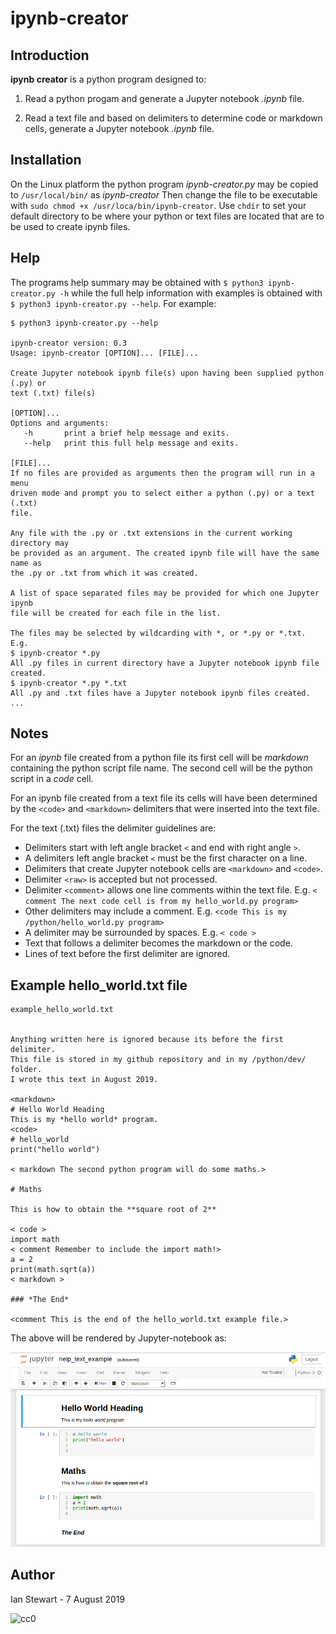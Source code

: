 # ipynb-creator

## Introduction

**ipynb creator** is a python program designed to:

1. Read a python progam and generate a Jupyter notebook *.ipynb* file.

2. Read a text file and based on delimiters to determine code or markdown cells, generate a Jupyter notebook *.ipynb* file.

## Installation

On the Linux platform the python program *ipynb-creator.py* may be copied to `/usr/local/bin/` as *ipynb-creator*
Then change the file to be executable with `sudo chmod +x /usr/loca/bin/ipynb-creator`. Use `chdir` to set your default directory to be where your python or text files are located that are to be used to create ipynb files. 

## Help

The programs help summary may be obtained with `$ python3 ipynb-creator.py -h` while the full help information with examples is obtained with `$ python3 ipynb-creator.py --help`. For example:

```
$ python3 ipynb-creator.py --help

ipynb-creator version: 0.3
Usage: ipynb-creator [OPTION]... [FILE]...

Create Jupyter notebook ipynb file(s) upon having been supplied python (.py) or 
text (.txt) file(s)

[OPTION]...
Options and arguments:
   -h       print a brief help message and exits. 
   --help   print this full help message and exits.

[FILE]...
If no files are provided as arguments then the program will run in a menu 
driven mode and prompt you to select either a python (.py) or a text (.txt) 
file.

Any file with the .py or .txt extensions in the current working directory may 
be provided as an argument. The created ipynb file will have the same name as
the .py or .txt from which it was created.

A list of space separated files may be provided for which one Jupyter ipynb
file will be created for each file in the list.

The files may be selected by wildcarding with *, or *.py or *.txt. E.g.
$ ipynb-creator *.py
All .py files in current directory have a Jupyter notebook ipynb file created.
$ ipynb-creator *.py *.txt
All .py and .txt files have a Jupyter notebook ipynb files created.
...
```
## Notes

For an *ipynb* file created from a python file its first cell will be *markdown* containing the python script file name. The second cell will be the python script in a *code* cell.

For an ipynb file created from a text file its cells will have been determined by the `<code>` and `<markdown>` delimiters that were inserted into the text file.

For the text (.txt) files the delimiter guidelines are:

* Delimiters start with left angle bracket `<` and end with right angle `>`.
* A delimiters left angle bracket `<` must be the first character on a line.
* Delimiters that create Jupyter notebook cells are `<markdown>` and `<code>`.
* Delimiter `<raw>` is accepted but not processed.
* Delimiter `<comment>` allows one line comments within the text file. E.g. `< comment The next code cell is from my hello_world.py program>` 
* Other delimiters may include a comment. E.g. `<code This is my /python/hello_world.py program>`
* A delimiter may be surrounded by spaces. E.g. `< code >`
* Text that follows a delimiter becomes the markdown or the code.
* Lines of text before the first delimiter are ignored.

## Example hello_world.txt file
```
example_hello_world.txt


Anything written here is ignored because its before the first delimiter.
This file is stored in my github repository and in my /python/dev/ folder.
I wrote this text in August 2019.

<markdown>
# Hello World Heading
This is my *hello world* program.
<code>
# hello_world
print("hello world")

< markdown The second python program will do some maths.>

# Maths

This is how to obtain the **square root of 2**

< code >
import math
< comment Remember to include the import math!>
a = 2
print(math.sqrt(a))
< markdown >

### *The End*

<comment This is the end of the hello_world.txt example file.>
```

The above will be rendered by Jupyter-notebook as:

![help_text_example_screenshot](help_text_example_screenshot.png)

## Author 

Ian Stewart - 7 August 2019

![cc0](https://licensebuttons.net/l/zero/1.0/88x31.png)